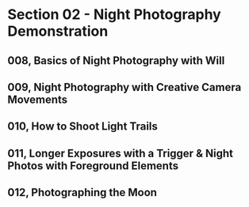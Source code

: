 # Section 02 - Night Photography Demonstration

## 008, Basics of Night Photography with Will

## 009, Night Photography with Creative Camera Movements

## 010, How to Shoot Light Trails

## 011, Longer Exposures with a Trigger & Night Photos with Foreground Elements

## 012, Photographing the Moon
